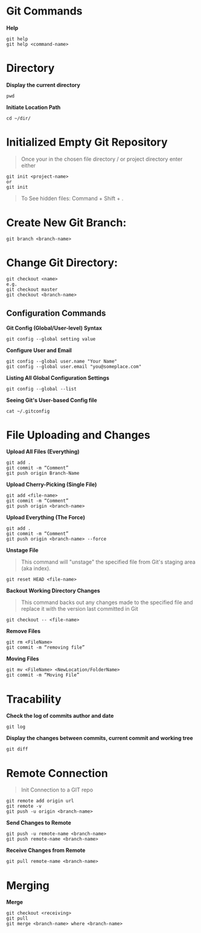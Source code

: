 # Git Commands
**Help**
```
git help
git help <command-name>
```
# Directory
**Display the current directory**
```
pwd
```
**Initiate Location Path**
```
cd ~/dir/
```
# Initialized Empty Git Repository
> Once your in the chosen file directory / or project directory enter either
```
git init <project-name>
or 
git init 
```
> To See hidden files: Command + Shift + .
# Create New Git Branch:
```
git branch <branch-name>
```
# Change Git Directory:
```
git checkout <name> 
e.g.
git checkout master
git checkout <branch-name>
```
## Configuration Commands
**Git Config (Global/User-level) Syntax**
```
git config --global setting value
```
**Configure User and Email**
```
git config --global user.name "Your Name"
git config --global user.email "you@someplace.com"
```
**Listing All Global Configuration Settings**
```
git config --global --list
```
**Seeing Git's User-based Config file**
```
cat ~/.gitconfig
```
# File Uploading and Changes
**Upload All Files (Everything)**
```
git add .
git commit -m “Comment”
git push origin Branch-Name
```
**Upload Cherry-Picking (Single File)**
```
git add <file-name>
git commit -m “Comment”
git push origin <branch-name>
```
**Upload Everything (The Force)**
```
git add .
git commit -m “Comment”
git push origin <branch-name> --force
 ```
**Unstage File**
> This command will "unstage" the specified file from Git's staging area (aka index).
```
git reset HEAD <file-name>
```
**Backout Working Directory Changes**
> This command backs out any changes made to the specified file and replace it with the version last committed in Git
```
git checkout -- <file-name>
```
**Remove Files**
```
git rm <FileName>
git commit -m “removing file”
```
**Moving Files**
```
git mv <FileName> <NewLocation/FolderName>
git commit -m “Moving File”
```
# Tracability
**Check the log of commits author and date**
```
git log
```
**Display the changes between commits, current commit and working tree**
```
git diff
```
# Remote Connection
> Init Connection to a GIT repo
```
git remote add origin url
git remote -v
git push -u origin <branch-name>
```
**Send Changes to Remote**
```
git push -u remote-name <branch-name>
git push remote-name <branch-name>
```
**Receive Changes from Remote**
```
git pull remote-name <branch-name>
```
# Merging
**Merge**
```
git checkout <receiving>
git pull
git merge <branch-name> where <branch-name>
```
